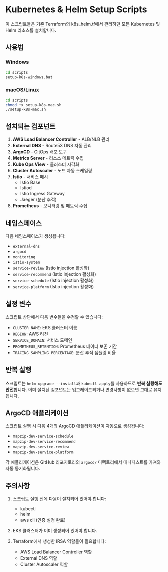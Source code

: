 # Kubernetes & Helm Setup Scripts

이 스크립트들은 기존 Terraform의 k8s_helm.tf에서 관리하던 모든 Kubernetes 및 Helm 리소스를 설치합니다.

## 사용법

### Windows
```cmd
cd scripts
setup-k8s-windows.bat
```

### macOS/Linux
```bash
cd scripts
chmod +x setup-k8s-mac.sh
./setup-k8s-mac.sh
```

## 설치되는 컴포넌트

1. **AWS Load Balancer Controller** - ALB/NLB 관리
2. **External DNS** - Route53 DNS 자동 관리
3. **ArgoCD** - GitOps 배포 도구
4. **Metrics Server** - 리소스 메트릭 수집
5. **Kube Ops View** - 클러스터 시각화
6. **Cluster Autoscaler** - 노드 자동 스케일링
7. **Istio** - 서비스 메시
   - Istio Base
   - Istiod
   - Istio Ingress Gateway
   - Jaeger (분산 추적)
8. **Prometheus** - 모니터링 및 메트릭 수집

## 네임스페이스

다음 네임스페이스가 생성됩니다:
- `external-dns`
- `argocd`
- `monitoring`
- `istio-system`
- `service-review` (Istio injection 활성화)
- `service-recommend` (Istio injection 활성화)
- `service-schedule` (Istio injection 활성화)
- `service-platform` (Istio injection 활성화)

## 설정 변수

스크립트 상단에서 다음 변수들을 수정할 수 있습니다:
- `CLUSTER_NAME`: EKS 클러스터 이름
- `REGION`: AWS 리전
- `SERVICE_DOMAIN`: 서비스 도메인
- `PROMETHEUS_RETENTION`: Prometheus 데이터 보존 기간
- `TRACING_SAMPLING_PERCENTAGE`: 분산 추적 샘플링 비율

## 반복 실행

스크립트는 `helm upgrade --install`과 `kubectl apply`를 사용하므로 **반복 실행해도 안전**합니다. 이미 설치된 컴포넌트는 업그레이드되거나 변경사항이 없으면 그대로 유지됩니다.

## ArgoCD 애플리케이션

스크립트 실행 시 다음 4개의 ArgoCD 애플리케이션이 자동으로 생성됩니다:
- `mapzip-dev-service-schedule`
- `mapzip-dev-service-recommend` 
- `mapzip-dev-service-review`
- `mapzip-dev-service-platform`

각 애플리케이션은 GitHub 리포지토리의 `argocd/` 디렉토리에서 매니페스트를 가져와 자동 동기화됩니다.

## 주의사항

1. 스크립트 실행 전에 다음이 설치되어 있어야 합니다:
   - kubectl
   - helm
   - aws cli (인증 설정 완료)

2. EKS 클러스터가 이미 생성되어 있어야 합니다.

3. Terraform에서 생성한 IRSA 역할들이 필요합니다:
   - AWS Load Balancer Controller 역할
   - External DNS 역할
   - Cluster Autoscaler 역할